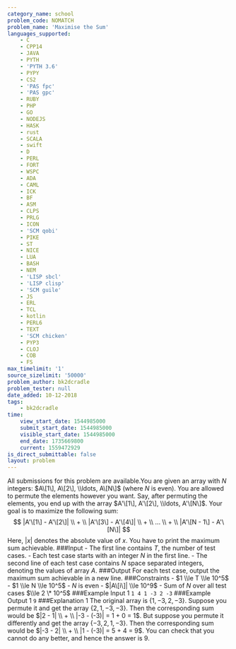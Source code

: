 ```yaml
---
category_name: school
problem_code: NOMATCH
problem_name: 'Maximise the Sum'
languages_supported:
    - C
    - CPP14
    - JAVA
    - PYTH
    - 'PYTH 3.6'
    - PYPY
    - CS2
    - 'PAS fpc'
    - 'PAS gpc'
    - RUBY
    - PHP
    - GO
    - NODEJS
    - HASK
    - rust
    - SCALA
    - swift
    - D
    - PERL
    - FORT
    - WSPC
    - ADA
    - CAML
    - ICK
    - BF
    - ASM
    - CLPS
    - PRLG
    - ICON
    - 'SCM qobi'
    - PIKE
    - ST
    - NICE
    - LUA
    - BASH
    - NEM
    - 'LISP sbcl'
    - 'LISP clisp'
    - 'SCM guile'
    - JS
    - ERL
    - TCL
    - kotlin
    - PERL6
    - TEXT
    - 'SCM chicken'
    - PYP3
    - CLOJ
    - COB
    - FS
max_timelimit: '1'
source_sizelimit: '50000'
problem_author: bk2dcradle
problem_tester: null
date_added: 10-12-2018
tags:
    - bk2dcradle
time:
    view_start_date: 1544985000
    submit_start_date: 1544985000
    visible_start_date: 1544985000
    end_date: 1735669800
    current: 1559472929
is_direct_submittable: false
layout: problem
---
```

All submissions for this problem are available.You are given an array with $N$ integers: $A\[1\], A\[2\], \\ldots, A\[N\]$ (where $N$ is even). You are allowed to permute the elements however you want. Say, after permuting the elements, you end up with the array $A'\[1\], A'\[2\], \\ldots, A'\[N\]$. Your goal is to maximize the following sum: $$ |A'\[1\] - A'\[2\]| \\ + \\ |A'\[3\] - A'\[4\]| \\ + \\ ... \\ + \\ |A'\[N - 1\] - A'\[N\]| $$ Here, $|x|$ denotes the absolute value of $x$. You have to print the maximum sum achievable. ###Input - The first line contains $T$, the number of test cases. - Each test case starts with an integer $N$ in the first line. - The second line of each test case contains $N$ space separated integers, denoting the values of array $A$. ###Output For each test case, output the maximum sum achievable in a new line. ###Constraints - $1 \\le T \\le 10^5$ - $1 \\le N \\le 10^5$ - $N$ is even - $|A\[i\]| \\le 10^9$ - Sum of $N$ over all test cases $\\le 2 \* 10^5$ ###Example Input 1 ``` 1 4 1 -3 2 -3 ``` ###Example Output 1 ``` 9 ``` ###Explanation 1 The original array is {$1, -3, 2, -3$}. Suppose you permute it and get the array {$2, 1, -3, -3$}. Then the corresponding sum would be $|2 - 1| \\ + \\ |-3 - (-3)| = 1 + 0 = 1$. But suppose you permute it differently and get the array {$-3, 2, 1, -3$}. Then the corresponding sum would be $|-3 - 2| \\ + \\ |1 - (-3)| = 5 + 4 = 9$. You can check that you cannot do any better, and hence the answer is 9.
